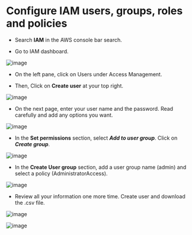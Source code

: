 # Configure IAM users, groups, roles and policies 

- Search **IAM** in the AWS console bar search.

- Go to IAM dashboard. 


![image](https://github.com/user-attachments/assets/dc52cf5a-0ba0-4fba-b06c-0665c96ed485)


- On the left pane, click on Users under Access Management.


- Then, Click on **Create user** at your top right. 


![image](https://github.com/user-attachments/assets/d97c5e72-d586-4c27-914f-b4a8b3cc0593)


- On the next page, enter your user name and the password. Read carefully and add any options you want.


![image](https://github.com/user-attachments/assets/cbc1304d-6189-4361-b27e-53a95ff28fd2)


- In the **Set permissions** section, select ***Add to user group***. Click on ***Create group***.


![image](https://github.com/user-attachments/assets/5eabbc64-5da3-4bd2-9be3-657e5f30511f)


- In the **Create User group** section, add a user group name (admin) and select a policy (AdministratorAccess).


![image](https://github.com/user-attachments/assets/9a961986-f8c7-4eda-b1d2-abdb3cb6a7eb)


- Review all your information one more time. Create user and download the .csv file.


![image](https://github.com/user-attachments/assets/b24a8f8f-edc1-4e07-a69e-884d629e019f)


![image](https://github.com/user-attachments/assets/e9fbb271-4443-4e8b-a58b-74b05a7c27c0)
